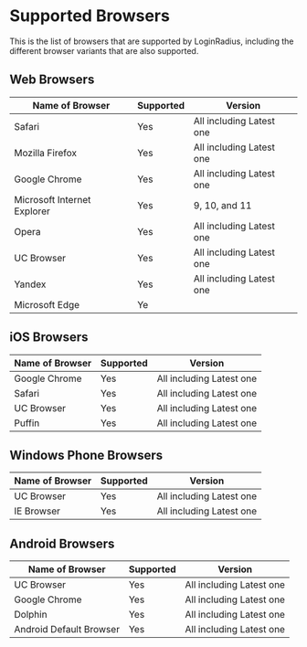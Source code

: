 # Supported Browsers

This is the list of browsers that are supported by LoginRadius, including the different browser variants that are also supported.

## **Web Browsers**

| Name of Browser              | Supported | Version                     |
|------------------------------|-----------|-----------------------------|
| Safari                       | Yes       | All including Latest one     |
| Mozilla Firefox              | Yes       | All including Latest one     |
| Google Chrome                | Yes       | All including Latest one     |
| Microsoft Internet Explorer   | Yes       | 9, 10, and 11               |
| Opera                        | Yes       | All including Latest one     |
| UC Browser                   | Yes       | All including Latest one     |
| Yandex                       | Yes       | All including Latest one     |
| Microsoft Edge               | Ye

 

## **iOS Browsers**

| Name of Browser      | Supported | Version                     |
|----------------------|-----------|-----------------------------|
| Google Chrome        | Yes       | All including Latest one     |
| Safari               | Yes       | All including Latest one     |
| UC Browser           | Yes       | All including Latest one     |
| Puffin               | Yes       | All including Latest one     |

 

## **Windows Phone Browsers**

| Name of Browser | Supported | Version                     |
|------------------|-----------|-----------------------------|
| UC Browser       | Yes       | All including Latest one     |
| IE Browser       | Yes       | All including Latest one     |

## **Android Browsers**

| Name of Browser               | Supported | Version                     |
|-------------------------------|-----------|-----------------------------|
| UC Browser                    | Yes       | All including Latest one     |
| Google Chrome                 | Yes       | All including Latest one     |
| Dolphin                       | Yes       | All including Latest one     |
| Android Default Browser       | Yes       | All including Latest one     |
